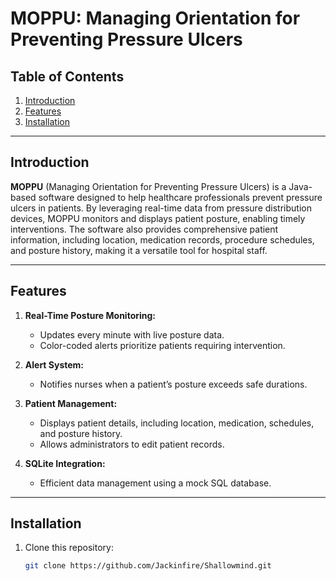 # MOPPU: Managing Orientation for Preventing Pressure Ulcers

## Table of Contents
1. [Introduction](#introduction)
2. [Features](#features)
3. [Installation](#installation)

---

## Introduction

**MOPPU** (Managing Orientation for Preventing Pressure Ulcers) is a Java-based software designed to help healthcare professionals prevent pressure ulcers in patients. By leveraging real-time data from pressure distribution devices, MOPPU monitors and displays patient posture, enabling timely interventions. The software also provides comprehensive patient information, including location, medication records, procedure schedules, and posture history, making it a versatile tool for hospital staff.

---

## Features

1. **Real-Time Posture Monitoring:**
   - Updates every minute with live posture data.
   - Color-coded alerts prioritize patients requiring intervention.

2. **Alert System:**
   - Notifies nurses when a patient’s posture exceeds safe durations.

3. **Patient Management:**
   - Displays patient details, including location, medication, schedules, and posture history.
   - Allows administrators to edit patient records.

4. **SQLite Integration:**
   - Efficient data management using a mock SQL database.

---

## Installation

1. Clone this repository:
   ```bash
   git clone https://github.com/Jackinfire/Shallowmind.git
